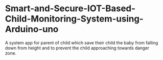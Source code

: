 # Smart-and-Secure-IOT-Based-Child-Monitoring-System-using-Arduino-uno
A system app for parent of child which save their child the baby from falling down from height and to prevent the child approaching towards danger zone.
